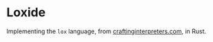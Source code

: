 # Loxide

Implementing the `lox` language, from [craftinginterpreters.com](https://www.craftinginterpreters.com), in Rust.
